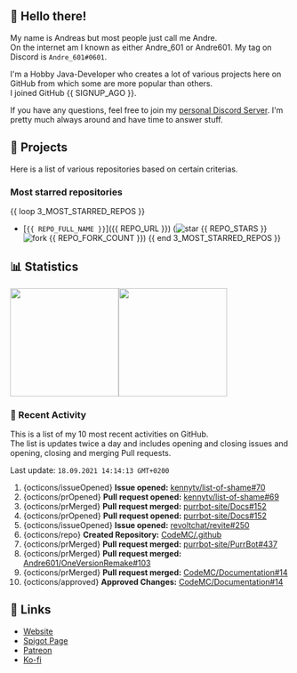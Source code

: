 <!-- Links -->
[purr]: https://purrbot.site
[discord]: https://discord.gg/6dazXp6
[website]: https://andre601.ch
[spigot]: https://www.spigotmc.org/resources/authors/56829/
[patreon]: https://patreon.com/andre_601
[ko-fi]: https://ko-fi.com/andre_601

<!-- SVGs -->
[star]: https://cdn.jsdelivr.net/gh/Readme-Workflows/Readme-Icons@main/icons/octicons/StarredRepository.svg
[fork]: https://cdn.jsdelivr.net/gh/Readme-Workflows/Readme-Icons@main/icons/octicons/ForkedRepository.svg

## 👋 Hello there!
My name is Andreas but most people just call me Andre.  
On the internet am I known as either Andre_601 or Andre601. My tag on Discord is `Andre_601#0601`.

I'm a Hobby Java-Developer who creates a lot of various projects here on GitHub from which some are more popular than others.  
I joined GitHub {{ SIGNUP_AGO }}.

If you have any questions, feel free to join my [personal Discord Server][discord]. I'm pretty much always around and have time to answer stuff.

## 📁 Projects
Here is a list of various repositories based on certain criterias.

### Most starred repositories

{{ loop 3_MOST_STARRED_REPOS }}
- [`{{ REPO_FULL_NAME }}`]({{ REPO_URL }}) (![star] {{ REPO_STARS }} ![fork] {{ REPO_FORK_COUNT }})
{{ end 3_MOST_STARRED_REPOS }}

## 📊 Statistics
<img height="195px" src="https://github-readme-stats.vercel.app/api?username=Andre601&show_icons=true&hide_rank=true&title_color=3498db&bg_color=ffffff00&text_color=718096&disable_animations=true"><img height="195px" src="https://github-readme-stats.vercel.app/api/top-langs?username=Andre601&layout=compact&title_color=3498db&bg_color=ffffff00&text_color=718096">

### 📜 Recent Activity
This is a list of my 10 most recent activities on GitHub.  
The list is updates twice a day and includes opening and closing issues and opening, closing and merging Pull requests.

<!--RECENT_ACTIVITY:last_update-->
Last update: `18.09.2021 14:14:13 GMT+0200`
<!--RECENT_ACTIVITY:last_update_end-->
<!--RECENT_ACTIVITY:start-->
1. {octicons/issueOpened} **Issue opened:** [kennytv/list-of-shame#70](https://github.com/kennytv/list-of-shame/issues/70)
2. {octicons/prOpened} **Pull request opened:** [kennytv/list-of-shame#69](https://github.com/kennytv/list-of-shame/pull/69)
3. {octicons/prMerged} **Pull request merged:** [purrbot-site/Docs#152](https://github.com/purrbot-site/Docs/pull/152)
4. {octicons/prOpened} **Pull request opened:** [purrbot-site/Docs#152](https://github.com/purrbot-site/Docs/pull/152)
5. {octicons/issueOpened} **Issue opened:** [revoltchat/revite#250](https://github.com/revoltchat/revite/issues/250)
6. {octicons/repo} **Created Repository:** [CodeMC/.github](https://github.com/CodeMC/.github)
7. {octicons/prMerged} **Pull request merged:** [purrbot-site/PurrBot#437](https://github.com/purrbot-site/PurrBot/pull/437)
8. {octicons/prMerged} **Pull request merged:** [Andre601/OneVersionRemake#103](https://github.com/Andre601/OneVersionRemake/pull/103)
9. {octicons/prMerged} **Pull request merged:** [CodeMC/Documentation#14](https://github.com/CodeMC/Documentation/pull/14)
10. {octicons/approved} **Approved Changes:** [CodeMC/Documentation#14](https://github.com/CodeMC/Documentation/pull/14#pullrequestreview-753159710)
<!--RECENT_ACTIVITY:end-->

## 🔗 Links
- [Website]
- [Spigot Page][spigot]
- [Patreon]
- [Ko-fi]
